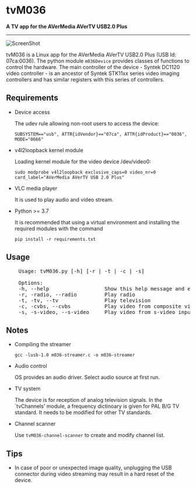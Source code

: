 # tvM036
**A TV app for the AVerMedia AVerTV USB2.0 Plus**

---

![ScreenShot](http://burabizim.org.tr/tvM036/Screenshot-tvM036.png) 


tvM036 is a Linux app for the AVerMedia AVerTV USB2.0 Plus (USB Id: 07ca:0036). The python module `m036Device`  provides classes of functions to control the hardware. The main controller of the device - Syntek DC1120 video controller - is an ancestor of Syntek STK11xx series video imaging controllers and has similar registers with this series of controllers. 

## Requirements

- Device access
    
    The udev rule allowing non-root users to access the device:

    `SUBSYSTEM=="usb", ATTR{idVendor}=="07ca", ATTR{idProduct}=="0036", MODE="0666"`

- v4l2loopback kernel module

    Loading kernel module for the video device /dev/video0:
    
    `sudo modprobe v4l2loopback exclusive_caps=0 video_nr=0 card_label="AVerMedia AVerTV USB 2.0 Plus"`

- VLC media player
    
    It is used to play audio and video stream. 
    
- Python >= 3.7
   
    It is recommended that using a virtual environment and installing the required modules with the command
   
    `pip install -r requirements.txt`
    
## Usage

<pre>
    Usage: tvM036.py [-h] [-r | -t | -c | -s]

    Options:
    -h, --help                  Show this help message and exit
    -r, -radio, --radio         Play radio
    -t, -tv, --tv               Play television
    -c, -cvbs, --cvbs           Play video from composite video input
    -s, -s-video, --s-video     Play video from s-video input                         
</pre>

## Notes

- Compiling the streamer
    
    `gcc -lusb-1.0 m036-streamer.c -o m036-streamer`

- Audio control

    OS provides an audio driver. Select audio source at first run.
    
- TV system 

    The device is for reception of analog television signals. In the `tvChannels' module, a frequency dictinoary is given for PAL B/G TV standard.
    It needs to be modified for other TV standards.

- Channel scanner

    Use `tvM036-channel-scanner` to create and modify channel list.

## Tips
    
- In case of poor or unexpected image quality, unplugging the USB connector during video streaming may result in a hard reset of the device.
